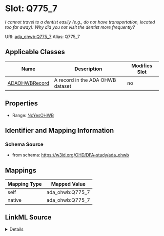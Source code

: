 

# Slot: Q775_7 


_I cannot travel to a dentist easily (e.g., do not have transportation, located too far away): Why did you not visit the dentist more frequently?_





URI: [ada_ohwb:Q775_7](https://w3id.org/OHD/DFA-study/ada_ohwb/Q775_7)
Alias: Q775_7

<!-- no inheritance hierarchy -->





## Applicable Classes

| Name | Description | Modifies Slot |
| --- | --- | --- |
| [ADAOHWBRecord](ADAOHWBRecord.md) | A record in the ADA OHWB dataset |  no  |







## Properties

* Range: [NoYesOHWB](NoYesOHWB.md)





## Identifier and Mapping Information







### Schema Source


* from schema: https://w3id.org/OHD/DFA-study/ada_ohwb




## Mappings

| Mapping Type | Mapped Value |
| ---  | ---  |
| self | ada_ohwb:Q775_7 |
| native | ada_ohwb:Q775_7 |




## LinkML Source

<details>
```yaml
name: Q775_7
description: 'I cannot travel to a dentist easily (e.g., do not have transportation,
  located too far away): Why did you not visit the dentist more frequently?'
from_schema: https://w3id.org/OHD/DFA-study/ada_ohwb
rank: 1000
alias: Q775_7
domain_of:
- ADA_OHWBRecord
range: NoYesOHWB

```
</details>
